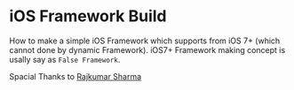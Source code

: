 iOS Framework Build
====================

How to make a simple iOS Framework which supports from iOS 7+ (which cannot done by dynamic Framework). iOS7+ Framework making concept is usally say as `False Framework`.

Spacial Thanks to [Rajkumar Sharma](https://github.com/ProiOSDeveloper)
